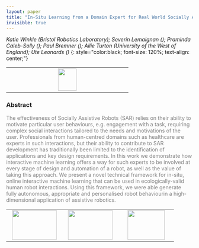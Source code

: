 ```yaml
---
layout: paper
title: "In-Situ Learning from a Domain Expert for Real World Socially Assistive Robot Deployment"
invisible: true
---
```

*Katie Winkle (Bristol Robotics Laboratory); Severin Lemaignan (); Praminda Caleb-Solly (); Paul Bremner (); Ailie Turton (University of the West of England); Ute Leonards ()*
{: style="color:black; font-size: 120%; text-align: center;"}

<table width="20%"> <tr>
<td style="width: 20%; text-align: center;"><a href="http://www.roboticsproceedings.org/rss16/p059.pdf"><img src="{{ site.baseurl }}/images/paper_link.png"
width = "50"  height = "60"/> </a> </td>

</tr></table>

### Abstract
<html><p style="color:gray; font-size: 100%; text-align: justified;">
The effectiveness of Socially Assistive Robots (SAR) relies on their ability to motivate particular user behaviours, e.g. engagement with a task, requiring complex social interactions tailored to the needs and motivations of the user. Professionals from human-centred domains such as healthcare are experts in such interactions, but their ability to contribute to SAR development has traditionally been limited to the identification of applications and key design requirements. In this work we demonstrate how interactive machine learning offers a way for such experts to be involved at every stage of design and automation of a robot, as well as the value of taking this approach. We present a novel technical framework for in-situ, online interactive machine learning that can be used in ecologically-valid human robot interactions. Using this framework, we were able generate fully autonomous, appropriate and personalised robot behaviourin a high-dimensional application of assistive robotics.
</p></html>

<table width="100%"><tr><td style="width: 30%; text-align: center;"><a href="{{ site.baseurl }}/program/papers/58"> <img src="{{ site.baseurl }}/images/previous_icon.png" width = "120"  height = "80"/> </a> </td>

<td style="width: 30%; text-align: center;"><a href="{{ site.baseurl }}/program/papers"> <img src="{{ site.baseurl }}/images/overview_icon.png" width = "120"  height = "80"/> </a> </td> 

<td style="width: 30%; text-align: center;"><a href="{{ site.baseurl }}/program/papers/60"> <img src="{{ site.baseurl }}/images/next_icon.png" width = "100"  height = "80"/> </a> </td> 

</tr></table>

